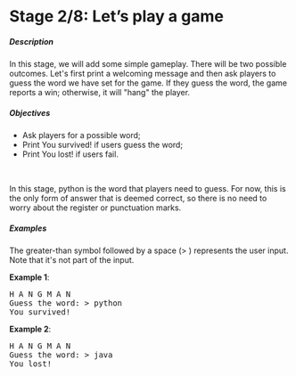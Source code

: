 <h1>Stage 2/8: Let&rsquo;s play a game</h1>
<h5>Description</h5>
<p>In this stage, we will add some simple gameplay. There will be two possible outcomes. Let&apos;s first print a welcoming message and then ask players to guess the word we have set for the game. If they guess the word, the game reports a win; otherwise, it will &quot;hang&quot; the player.</p>
<h5>Objectives</h5>
<ul>
    <li>Ask players for a possible word;</li>
    <li>Print&nbsp;You survived!&nbsp;if users guess the word;</li>
    <li>Print&nbsp;You lost!&nbsp;if users fail.</li>
</ul>
<p><br></p>
<div>In this stage,&nbsp;python&nbsp;is the word that players need to guess. For now, this is the only form of answer that is deemed correct, so there is no need to worry about the register or punctuation marks.</div>
<h5>Examples</h5>
<p>The greater-than symbol followed by a space (&gt;&nbsp;) represents the user input. Note that it&apos;s not part of the input.</p>
<p><strong>Example 1</strong>:</p>
<pre>H A N G M A N
Guess the word: &gt; python
You survived!</pre>
<p><strong>Example 2</strong>:</p>
<pre>H A N G M A N
Guess the word: &gt; java
You lost!</pre>
<p><br></p>
<p><br></p>